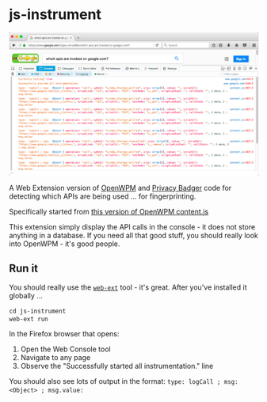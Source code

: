 # js-instrument

![Screenshot](screenshot.png "Screenshot")

A Web Extension version of [OpenWPM](https://github.com/citp/OpenWPM) and
[Privacy Badger](https://github.com/EFForg/privacybadger) code for detecting
which APIs are being used ... for fingerprinting.

Specifically started from [this version of OpenWPM
content.js](https://github.com/citp/OpenWPM/blob/1b0bafbba5bf9fd3d9049d013a7e589e12cc6fc3/automation/Extension/firefox/data/content.js)

This extension simply display the API calls in the console - it does not store
anything in a database. If you need all that good stuff, you should really look
into OpenWPM - it's good people.

## Run it

You should really use the [`web-ext`](https://www.npmjs.com/package/web-ext)
tool - it's great. After you've installed it globally ...

```
cd js-instrument
web-ext run
```

In the Firefox browser that opens:

1. Open the Web Console tool
2. Navigate to any page
3. Observe the "Successfully started all instrumentation." line

You should also see lots of output in the format: `type: logCall ; msg:
<Object> ; msg.value: `
